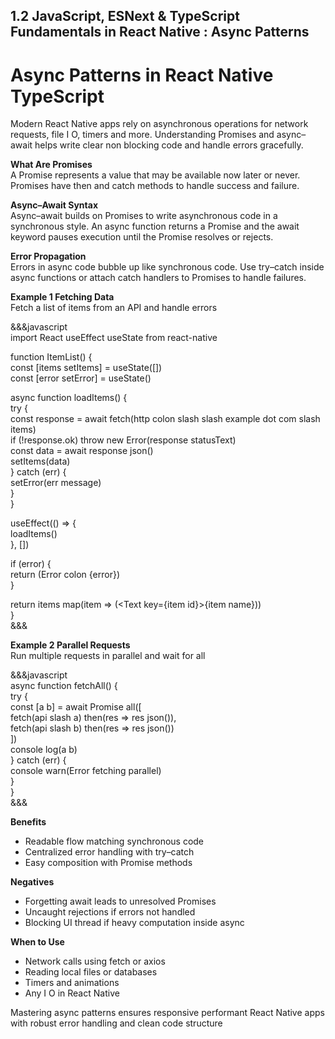 ## 1.2 JavaScript, ESNext & TypeScript Fundamentals in React Native : Async Patterns

# Async Patterns in React Native TypeScript

Modern React Native apps rely on asynchronous operations for network requests, file I O, timers and more. Understanding Promises and async–await helps write clear non blocking code and handle errors gracefully.

**What Are Promises**  
A Promise represents a value that may be available now later or never. Promises have then and catch methods to handle success and failure.

**Async–Await Syntax**  
Async–await builds on Promises to write asynchronous code in a synchronous style. An async function returns a Promise and the await keyword pauses execution until the Promise resolves or rejects.

**Error Propagation**  
Errors in async code bubble up like synchronous code. Use try–catch inside async functions or attach catch handlers to Promises to handle failures.

**Example 1 Fetching Data**  
Fetch a list of items from an API and handle errors

&&&javascript  
import React useEffect useState from react-native  

function ItemList() {  
  const [items setItems] = useState([])  
  const [error setError] = useState()  

  async function loadItems() {  
    try {  
      const response = await fetch(http colon slash slash example dot com slash items)  
      if (!response.ok) throw new Error(response statusText)  
      const data = await response json()  
      setItems(data)  
    } catch (err) {  
      setError(err message)  
    }  
  }  

  useEffect(() => {  
    loadItems()  
  }, [])  

  if (error) {  
    return (<Text>Error colon {error}</Text>)  
  }  

  return items map(item => (<Text key={item id}>{item name}</Text>))  
}  
&&&

**Example 2 Parallel Requests**  
Run multiple requests in parallel and wait for all  

&&&javascript  
async function fetchAll() {  
  try {  
    const [a b] = await Promise all([  
      fetch(api slash a) then(res => res json()),  
      fetch(api slash b) then(res => res json())  
    ])  
    console log(a b)  
  } catch (err) {  
    console warn(Error fetching parallel)  
  }  
}  
&&&

**Benefits**  
- Readable flow matching synchronous code  
- Centralized error handling with try–catch  
- Easy composition with Promise methods  

**Negatives**  
- Forgetting await leads to unresolved Promises  
- Uncaught rejections if errors not handled  
- Blocking UI thread if heavy computation inside async  

**When to Use**  
- Network calls using fetch or axios  
- Reading local files or databases  
- Timers and animations  
- Any I O in React Native  

Mastering async patterns ensures responsive performant React Native apps with robust error handling and clean code structure  